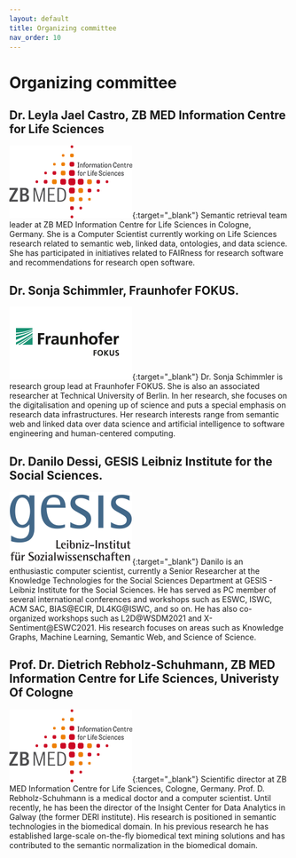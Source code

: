 ```yaml
---
layout: default
title: Organizing committee
nav_order: 10
---
```


# Organizing committee

## Dr. Leyla Jael Castro, ZB MED Information Centre for Life Sciences
[![ZB MED](../img/zbmed_logo_en.gif "ZB MED")](https://www.zbmed.de/en/){:target="_blank"} Semantic retrieval team leader at ZB MED Information Centre for Life Sciences in Cologne, Germany. She is a Computer Scientist currently working on Life Sciences research related to semantic web, linked data, ontologies, and data science. She has participated in initiatives related to FAIRness for research software and recommendations for research open software.

## Dr. Sonja Schimmler, Fraunhofer FOKUS. 
[![FOKUS](../img/fokus.png "FOKUS")](https://www.fokus.fraunhofer.de/){:target="_blank"} Dr. Sonja Schimmler is research group lead at Fraunhofer FOKUS. She is also an associated researcher at Technical University of Berlin. In her research, she focuses on the digitalisation and opening up of science and puts a special emphasis on research data infrastructures. Her research interests range from semantic web and linked data over data science and artificial intelligence to software engineering and human-centered computing.

## Dr. Danilo Dessi, GESIS Leibniz Institute for the Social Sciences.
[![GESIS](../img/gesis.png "GESIS")](https://www.gesis.org/){:target="_blank"}  Danilo is an enthusiastic computer scientist, currently a Senior Researcher at the Knowledge Technologies for the Social Sciences Department at GESIS - Leibniz Institute for the Social Sciences. He has served as PC member of several international conferences and workshops such as ESWC, ISWC, ACM SAC, BIAS@ECIR, DL4KG@ISWC, and so on. He has also co-organized workshops such as L2D@WSDM2021 and X-Sentiment@ESWC2021.  His research focuses on areas such as Knowledge Graphs, Machine Learning, Semantic Web, and Science of Science. 

## Prof. Dr. Dietrich Rebholz-Schuhmann, ZB MED Information Centre for Life Sciences, Univeristy Of Cologne
[![ZB MED](../img/zbmed_logo_en.gif "ZB MED")](https://www.zbmed.de/en/){:target="_blank"} Scientific director at ZB MED Information Centre for Life Sciences, Cologne, Germany. Prof. D. Rebholz-Schuhmann is a medical doctor and a computer scientist.  Until recently, he has been the director of the Insight Center for Data Analytics in Galway (the former DERI institute). His research is positioned in semantic technologies in the biomedical domain. In his previous research he has established large-scale on-the-fly biomedical text mining solutions and has contributed to the semantic normalization in the biomedical domain. 
